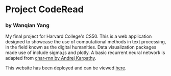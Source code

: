 # Project CodeRead


### by Wanqian Yang


My final project for Harvard College's CS50. This is a web application designed to showcase the use of computational methods in text processing, in the field known as the digital humanities. Data visualization packages made use of include sigma.js and plotly. A basic recurrent neural network is adapted from [char-rnn by Andrej Karpathy](https://github.com/karpathy).

This website has been deployed and can be viewed [here](http://projectcoderead.herokuapp.com).
